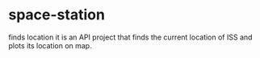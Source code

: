 # space-station 
finds location
it is an API project that finds the current location of ISS and plots its location on map.
